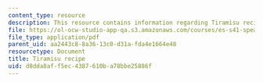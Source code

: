 ```yaml
---
content_type: resource
description: This resource contains information regarding Tiramisu recipe.
file: https://ol-ocw-studio-app-qa.s3.amazonaws.com/courses/es-s41-speak-italian-with-your-mouth-full-spring-2012/d8dda8aff5ec4387610ba78bbe25886f_MITES_S41S12_recipe_9.pdf
file_type: application/pdf
parent_uid: aa2443c8-8a36-13c0-d31a-fda4e1664e48
resourcetype: Document
title: Tiramisu recipe
uid: d8dda8af-f5ec-4387-610b-a78bbe25886f
---
```

